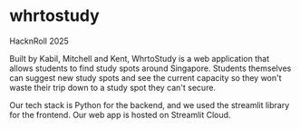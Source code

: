 # whrtostudy
HacknRoll 2025

Built by Kabil, Mitchell and Kent, WhrtoStudy is a web application that allows students to find study spots around Singapore. Students themselves can suggest new study spots and see the current capacity so they won't waste their trip down to a study spot they can't secure.

Our tech stack is Python for the backend, and we used the streamlit library for the frontend. Our web app is hosted on Streamlit Cloud.

